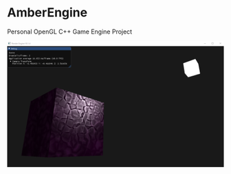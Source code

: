 # AmberEngine
Personal OpenGL C++ Game Engine Project

![alt text](AmberRendererV0.1.4.png?raw=true "AmberEngine")
